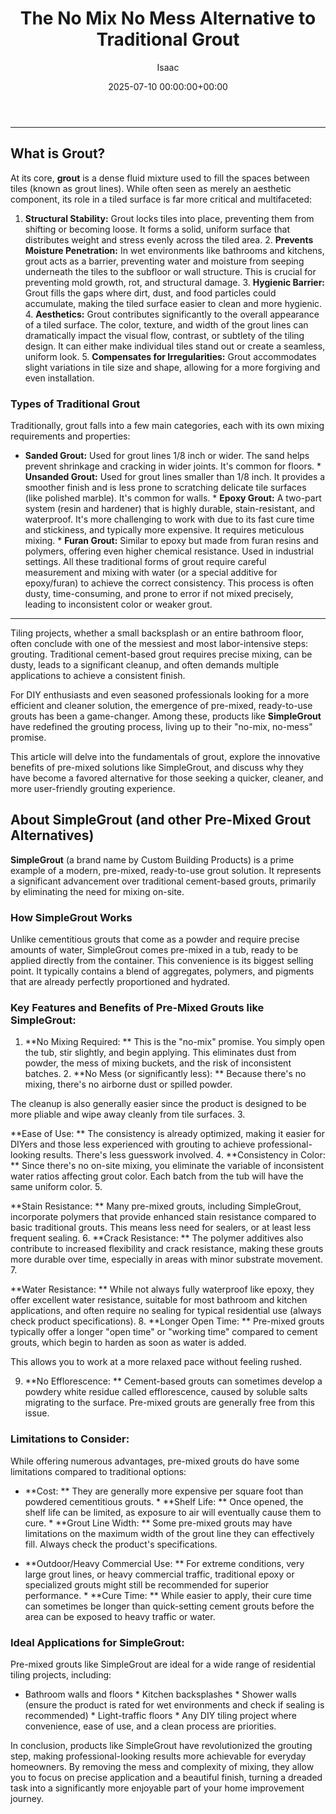 ﻿---
title: The No Mix No Mess Alternative to Traditional Grout
description: Tiling projects, whether a small backsplash or an entire bathroom floor, often conclude with one of the messiest and most labor-intensive steps grouting.
slug: /the-no-mix-no-mess-alternative-to-traditional-grout/
date: 2025-07-10 00:00:00+00:00
lastmod: 2025-07-10 00:00:00+03:00
author: Isaac
categories:

- Home Improvement

- Tiling

- DIY
tags:

- home-improvement

- simplegrout

- no-mix
layout: post
---
---

## What is Grout?
At its core, **grout** is a dense fluid mixture used to fill the spaces between tiles (known as grout lines). While often seen as merely an aesthetic component, its role in a tiled surface is far more critical and multifaceted:
1. **Structural Stability:** Grout locks tiles into place, preventing them from shifting or becoming loose. It forms a solid, uniform surface that distributes weight and stress evenly across the tiled area. 2. **Prevents Moisture Penetration:** In wet environments like bathrooms and kitchens, grout acts as a barrier, preventing water and moisture from seeping underneath the tiles to the subfloor or wall structure. This is crucial for preventing mold growth, rot, and structural damage. 3.
**Hygienic Barrier:** Grout fills the gaps where dirt, dust, and food particles could accumulate, making the tiled surface easier to clean and more hygienic. 4. **Aesthetics:** Grout contributes significantly to the overall appearance of a tiled surface. The color, texture, and width of the grout lines can dramatically impact the visual flow, contrast, or subtlety of the tiling design. It can either make individual tiles stand out or create a seamless, uniform look. 5.
**Compensates for Irregularities:** Grout accommodates slight variations in tile size and shape, allowing for a more forgiving and even installation.

### Types of Traditional Grout
Traditionally, grout falls into a few main categories, each with its own mixing requirements and properties:

* **Sanded Grout:** Used for grout lines 1/8 inch or wider. The sand helps prevent shrinkage and cracking in wider joints. It's common for floors. * **Unsanded Grout:** Used for grout lines smaller than 1/8 inch. It provides a smoother finish and is less prone to scratching delicate tile surfaces (like polished marble). It's common for walls. * **Epoxy Grout:** A two-part system (resin and hardener) that is highly durable, stain-resistant, and waterproof.
It's more challenging to work with due to its fast cure time and stickiness, and typically more expensive. It requires meticulous mixing. * **Furan Grout:** Similar to epoxy but made from furan resins and polymers, offering even higher chemical resistance. Used in industrial settings.
All these traditional forms of grout require careful measurement and mixing with water (or a special additive for epoxy/furan) to achieve the correct consistency. This process is often dusty, time-consuming, and prone to error if not mixed precisely, leading to inconsistent color or weaker grout.
---

Tiling projects, whether a small backsplash or an entire bathroom floor, often conclude with one of the messiest and most labor-intensive steps: grouting. Traditional cement-based grout requires precise mixing, can be dusty, leads to a significant cleanup, and often demands multiple applications to achieve a consistent finish.

For DIY enthusiasts and even seasoned professionals looking for a more efficient and cleaner solution, the emergence of pre-mixed, ready-to-use grouts has been a game-changer. Among these, products like **SimpleGrout** have redefined the grouting process, living up to their "no-mix, no-mess" promise.

This article will delve into the fundamentals of grout, explore the innovative benefits of pre-mixed solutions like SimpleGrout, and discuss why they have become a favored alternative for those seeking a quicker, cleaner, and more user-friendly grouting experience.

##  About SimpleGrout (and other Pre-Mixed Grout Alternatives)

**SimpleGrout** (a brand name by Custom Building Products) is a prime example of a modern, pre-mixed, ready-to-use grout solution. It represents a significant advancement over traditional cement-based grouts, primarily by eliminating the need for mixing on-site.

###  How SimpleGrout Works

Unlike cementitious grouts that come as a powder and require precise amounts of water, SimpleGrout comes pre-mixed in a tub, ready to be applied directly from the container. This convenience is its biggest selling point. It typically contains a blend of aggregates, polymers, and pigments that are already perfectly proportioned and hydrated.

###  Key Features and Benefits of Pre-Mixed Grouts like SimpleGrout:

1. **No Mixing Required: ** This is the "no-mix" promise. You simply open the tub, stir slightly, and begin applying. This eliminates dust from powder, the mess of mixing buckets, and the risk of inconsistent batches. 2. **No Mess (or significantly less): ** Because there's no mixing, there's no airborne dust or spilled powder.

The cleanup is also generally easier since the product is designed to be more pliable and wipe away cleanly from tile surfaces. 3.

**Ease of Use: ** The consistency is already optimized, making it easier for DIYers and those less experienced with grouting to achieve professional-looking results. There's less guesswork involved. 4. **Consistency in Color: ** Since there's no on-site mixing, you eliminate the variable of inconsistent water ratios affecting grout color. Each batch from the tub will have the same uniform color. 5.

**Stain Resistance: ** Many pre-mixed grouts, including SimpleGrout, incorporate polymers that provide enhanced stain resistance compared to basic traditional grouts. This means less need for sealers, or at least less frequent sealing. 6. **Crack Resistance: ** The polymer additives also contribute to increased flexibility and crack resistance, making these grouts more durable over time, especially in areas with minor substrate movement. 7.

**Water Resistance: ** While not always fully waterproof like epoxy, they offer excellent water resistance, suitable for most bathroom and kitchen applications, and often require no sealing for typical residential use (always check product specifications). 8. **Longer Open Time: ** Pre-mixed grouts typically offer a longer "open time" or "working time" compared to cement grouts, which begin to harden as soon as water is added.

This allows you to work at a more relaxed pace without feeling rushed.

9. **No Efflorescence: ** Cement-based grouts can sometimes develop a powdery white residue called efflorescence, caused by soluble salts migrating to the surface. Pre-mixed grouts are generally free from this issue.

###  Limitations to Consider:

While offering numerous advantages, pre-mixed grouts do have some limitations compared to traditional options:

* **Cost: ** They are generally more expensive per square foot than powdered cementitious grouts. * **Shelf Life: ** Once opened, the shelf life can be limited, as exposure to air will eventually cause them to cure. * **Grout Line Width: ** Some pre-mixed grouts may have limitations on the maximum width of the grout line they can effectively fill. Always check the product's specifications.

* **Outdoor/Heavy Commercial Use: ** For extreme conditions, very large grout lines, or heavy commercial traffic, traditional epoxy or specialized grouts might still be recommended for superior performance. * **Cure Time: ** While easier to apply, their cure time can sometimes be longer than quick-setting cement grouts before the area can be exposed to heavy traffic or water.

###  Ideal Applications for SimpleGrout:

Pre-mixed grouts like SimpleGrout are ideal for a wide range of residential tiling projects, including:

* Bathroom walls and floors * Kitchen backsplashes * Shower walls (ensure the product is rated for wet environments and check if sealing is recommended) * Light-traffic floors * Any DIY tiling project where convenience, ease of use, and a clean process are priorities.

In conclusion, products like SimpleGrout have revolutionized the grouting step, making professional-looking results more achievable for everyday homeowners. By removing the mess and complexity of mixing, they allow you to focus on precise application and a beautiful finish, turning a dreaded task into a significantly more enjoyable part of your home improvement journey.
